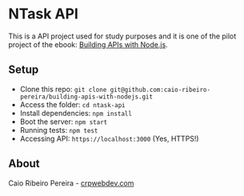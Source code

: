 # NTask API

This is a API project used for study purposes and it is one of the pilot project of the ebook: [Building APIs with Node.js](https://leanpub.com/building-apis-with-nodejs).

## Setup

* Clone this repo: `git clone git@github.com:caio-ribeiro-pereira/building-apis-with-nodejs.git`
* Access the folder: `cd ntask-api`
* Install dependencies: `npm install`
* Boot the server: `npm start`
* Running tests: `npm test`
* Accessing API: `https://localhost:3000` (Yes, HTTPS!)
## About

Caio Ribeiro Pereira - [crpwebdev.com](http://crpwebdev.com)
